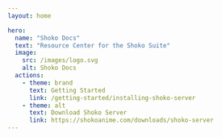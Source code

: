 ```yaml
---
layout: home

hero:
  name: "Shoko Docs"
  text: "Resource Center for the Shoko Suite"
  image:
    src: /images/logo.svg
    alt: Shoko Docs
  actions:
    - theme: brand
      text: Getting Started
      link: /getting-started/installing-shoko-server
    - theme: alt
      text: Download Shoko Server
      link: https://shokoanime.com/downloads/shoko-server
---
```


<Features 
    groupTitle="Quick Links to Popular Pages"
    :features="[
    { 
        title: 'Plex Integration', 
        info: 'Learn how to integrate Shoko with Plex using Shoko Relay or Shoko Metadata.', 
        icon: 'images/plex.svg',
        link: 'plex/installing-agents-scanners'
    },
    { 
        title: 'Jellyfin Integration', 
        info: 'Learn how to integrate Shoko with Jellyfin using Shokofin.', 
        icon: 'images/jellyfin.svg',
        link: 'jellyfin/installing-shokofin'
    },
    { 
        title: 'Kodi Integration', 
        info: 'Learn how to integrate Shoko with Kodi using Shokodi', 
        icon: 'images/kodi.svg',
        link: 'kodi/installing-shokodi'
    },
    { 
        title: 'WebUI Theming', 
        info: 'Learn how to customize the Shoko WebUI with themes.', 
        icon: 'Palette',
        link: 'shoko-server/webui-themes'
    },
    { 
        title: 'Renamer Setup', 
        info: 'Learn how to include a Renamer in your Shoko setup.', 
        icon: 'FilePenLine',
        link: 'renamer-plugins/available-renamers'
    },
    { 
        title: 'Frequently Asked Questions', 
        info: 'We\'ve complied a list of the most common questions and answers.', 
        icon: 'CircleHelp',
        link: 'faq'
    }
    ]"
  />

